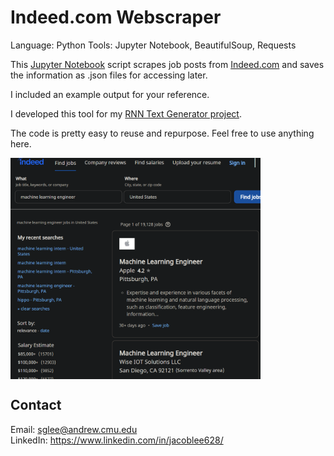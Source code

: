 # Indeed.com Webscraper
Language: Python
Tools: Jupyter Notebook, BeautifulSoup, Requests


This [Jupyter Notebook](https://jupyter-notebook.readthedocs.io/en/stable/) script scrapes job posts from [Indeed.com](https://indeed.com) and saves the information as .json files for accessing later.

I included an example output for your reference.

I developed this tool for my [RNN Text Generator project](https://github.com/jacoblee628/job_posting_generator).

The code is pretty easy to reuse and repurpose. Feel free to use anything here.

<img src="indeed_post.png" align="center" width="400">  

## Contact
Email: sglee@andrew.cmu.edu  
LinkedIn: https://www.linkedin.com/in/jacoblee628/